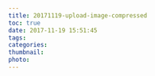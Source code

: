 ```yaml
---
title: 20171119-upload-image-compressed
toc: true
date: 2017-11-19 15:51:45
tags:
categories:
thumbnail:
photo:
---
```

